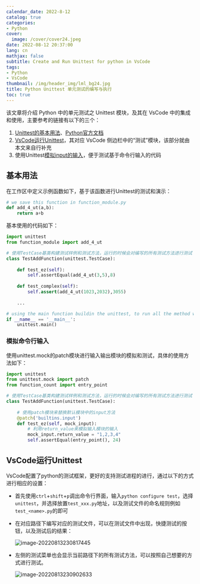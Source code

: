 ```yaml
---
calendar_date: 2022-8-12
catalog: true
categories:
- Python
cover:
  image: /cover/cover24.jpeg
date: 2022-08-12 20:37:00
lang: cn
mathjax: false
subtitle: Create and Run Unittest for python in VsCode
tags:
- Python
- VsCode
thumbnail: /img/header_img/lml_bg24.jpg
title: Python Unittest 单元测试的编写与执行
toc: true
---
```


该文章将介绍 Python 中的单元测试之 Unittest 模块，及其在 VsCode 中的集成和使用，主要参考的链接有以下的三个：

1. [Unittest的基本用法](https://blog.csdn.net/sinat_38682860/article/details/102838668)、[Python官方文档](https://docs.python.org/zh-cn/3/library/unittest.html)
2. [VsCode运行Unittest](https://blog.csdn.net/CloserSide/article/details/109175775)，其对应 VsCode 侧边栏中的“测试”模块，该部分就由本文来自行补充
3. 使用Unittest[模拟input的输入](https://blog.csdn.net/weixin_44520259/article/details/107840219)，便于测试基于命令行输入的代码



## 基本用法

在工作区中定义示例函数如下，基于该函数进行Unittest的测试和演示：

```python
# we save this function in function_module.py
def add_4_ut(a,b):
    return a+b
```

基本使用的代码如下：

```python
import unittest
from function_module import add_4_ut

# 使用TestCase基类构建测试样例和测试方法，运行的时候会对编写的所有测试方法进行测试
class TestAddFunction(unittest.TestCase):
    
    def test_ez(self):
        self.assertEqual(add_4_ut(3,5),8)
    
    def test_complex(self):
        self.assert(add_4_ut(1023,2032),3055)
    
    ...

# using the main function buildin the unittest, to run all the method we define in the TestCale.
if __name__ == '__main__':
    unittest.main()
```



### 模拟命令行输入

使用unittest.mock的patch模块进行输入输出模块的模拟和测试，具体的使用方法如下：

```python
import unittest
from unittest.mock import patch
from function_count import entry_point

# 使用TestCase基类构建测试样例和测试方法，运行的时候会对编写的所有测试方法进行测试
class TestAddFunction(unittest.TestCase):
    
    # 使用patch模块来替换默认模块中的input方法
    @patch('builtins.input')
    def test_ez(self, mock_input):
        # 利用return_value来模拟输入模块的输入
        mock_input.return_value = "1,2,3,4"
        self.assertEqual(entry_point(), 24)
```



## VsCode运行Unittest

VsCode配置了python的测试框架，更好的支持测试进程的进行，通过以下的方式进行相应的设置：

- 首先使用`ctrl`+`shift`+`p`调出命令行界面，输入`python configure test`，选择`unittest`，并选择放置`test_xxx.py`地址，以及测试文件的命名规则例如`test_<name>.py`的即可

- 在对应路径下编写对应的测试文件，可以在测试文件中出现，快捷测试的按钮，以及测试后的结果：

  ![image-20220813230817445](https://picture-bed-001-1310572365.cos.ap-guangzhou.myqcloud.com/imgs/image-20220813230817445.png)

- 左侧的测试菜单也会显示当前路径下的所有测试方法，可以按照自己想要的方式进行测试。

  ![image-20220813230902633](https://picture-bed-001-1310572365.cos.ap-guangzhou.myqcloud.com/imgs/image-20220813230902633.png)